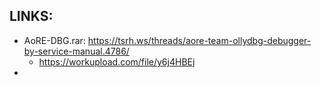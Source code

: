 
## LINKS:
* AoRE-DBG.rar: https://tsrh.ws/threads/aore-team-ollydbg-debugger-by-service-manual.4786/
  * https://workupload.com/file/y6j4HBEj
* 

